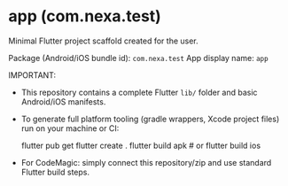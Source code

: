 # app (com.nexa.test)

Minimal Flutter project scaffold created for the user.

Package (Android/iOS bundle id): `com.nexa.test`
App display name: `app`

IMPORTANT:
- This repository contains a complete Flutter `lib/` folder and basic Android/iOS manifests.
- To generate full platform tooling (gradle wrappers, Xcode project files) run on your machine or CI:

    flutter pub get
    flutter create .
    flutter build apk   # or flutter build ios

- For CodeMagic: simply connect this repository/zip and use standard Flutter build steps.
